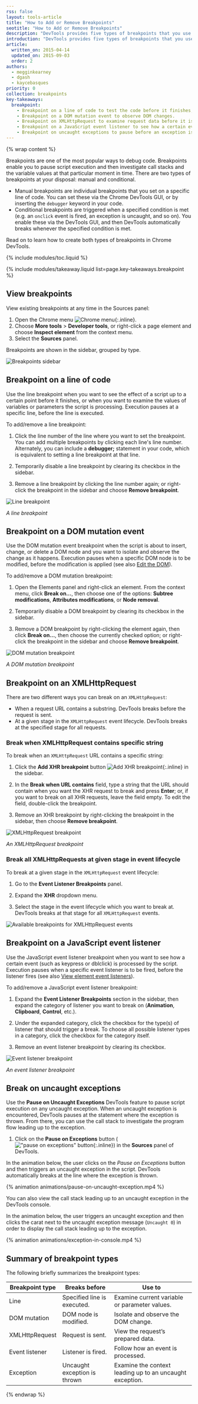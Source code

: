 ```yaml
---
rss: false
layout: tools-article
title: "How to Add or Remove Breakpoints"
seotitle: "How to Add or Remove Breakpoints"
description: "DevTools provides five types of breakpoints that you use in different circumstances: line, DOM mutation, XMLHttpRequest, event listener, exception. Each breakpoint type is added or removed differently."
introduction: "DevTools provides five types of breakpoints that you use in different circumstances. Each breakpoint type is added or removed differently."
article:
  written_on: 2015-04-14
  updated_on: 2015-09-03
  order: 2
authors:
  - megginkearney
  - dgash
  - kaycebasques
priority: 0
collection: breakpoints
key-takeaways:
  breakpoint:
    - Breakpoint on a line of code to test the code before it finishes, for example, to examine variable values.
    - Breakpoint on a DOM mutation event to observe DOM changes.
    - Breakpoint on XMLHttpRequest to examine request data before it is transmitted. 
    - Breakpoint on a JavaScript event listener to see how a certain event (such as keypress or doubleclick) is processed by the script.
    - Breakpoint on uncaught exceptions to pause before an exception is thrown.
---
```


<!-- to-do:
change title
change seotitle
change description
change introduction
change key-takeaways
-->


{% wrap content %}

Breakpoints are one of the most popular ways to debug code. Breakpoints
enable you to pause script execution and then investigate call stacks
and the variable values at that particular moment in time. There are two types 
of breakpoints at your disposal: manual and conditional.

* Manual breakpoints are individual breakpoints that you set on a 
  specific line of code. You can set these via the Chrome DevTools GUI, or
  by inserting the `debugger` keyword in your code.
* Conditional breakpoints are triggered when a specified condition is 
  met (e.g. an `onclick` event is fired, an exception is uncaught, and 
  so on). You enable these via the DevTools GUI,
  and then DevTools automatically breaks whenever
  the specified condition is met.

Read on to learn how to create both types of breakpoints in Chrome DevTools.

{% include modules/toc.liquid %}

{% include modules/takeaway.liquid list=page.key-takeaways.breakpoint %}

## View breakpoints

View existing breakpoints at any time in the Sources panel:

1. Open the Chrome menu ![Chrome menu](imgs/image_0.png){:.inline}.
2. Choose **More tools** > **Developer tools**, or right-click a page element and choose **Inspect element** from the context menu.
3. Select the **Sources** panel. 

Breakpoints are shown in the sidebar, grouped by type.

![Breakpoints sidebar](imgs/image_1.png)

## Breakpoint on a line of code 

Use the line breakpoint when you want to see the effect of a script up to a certain point before it finishes, or when you want to examine the values of variables or parameters the script is processing. Execution pauses at a specific line, before the line is executed.  

To add/remove a line breakpoint:

1. Click the line number of the line where you want to set the breakpoint. You can add multiple breakpoints by clicking each line's line number. Alternately, you can include a **debugger;** statement in your code, which is equivalent to setting a line breakpoint at that line.

2. Temporarily disable a line breakpoint by clearing its checkbox in the sidebar. 

3. Remove a line breakpoint by clicking the line number again; or right-click the breakpoint in the sidebar and choose **Remove breakpoint**.

![Line breakpoint](imgs/image_2.png)

*A line breakpoint*

## Breakpoint on a DOM mutation event 

Use the DOM mutation event breakpoint when the script is about to insert, change, or delete a DOM node and you want to isolate and observe the change as it happens. Execution pauses when a specific DOM node is to be modified, before the modification is applied (see also [Edit the DOM](/web/tools/iterate/inspect-styles/edit-dom)).

To add/remove a DOM mutation breakpoint:

1. Open the Elements panel and right-click an element. From the context menu, click **Break on…**, then choose one of the options: **Subtree modifications**, **Attributes modifications**, or **Node removal**. 

2. Temporarily disable a DOM breakpoint by clearing its checkbox in the sidebar. 

3. Remove a DOM breakpoint by right-clicking the element again, then click **Break on…**, then choose the currently checked option; or right-click the breakpoint in the sidebar and choose **Remove breakpoint**.

![DOM mutation breakpoint](imgs/image_3.png)

*A DOM mutation breakpoint*

## Breakpoint on an XMLHttpRequest

There are two different ways you can break on an `XMLHttpRequest`:

* When a request URL contains a substring. DevTools breaks before the request is sent.
* At a given stage in the `XMLHttpRequest` event lifecycle. DevTools breaks at the 
  specified stage for all requests.

### Break when XMLHttpRequest contains specific string

To break when an `XMLHttpRequest` URL contains a specific string:

1. Click the **Add XHR breakpoint** button ![Add XHR breakpoint](imgs/image_4.png){:.inline} in the sidebar. 

2. In the **Break when URL contains** field, type a string that the URL should contain when you want the XHR request to break and press **Enter**; or, if you want to break on all XHR requests, leave the field empty. To edit the field, double-click the breakpoint. 

3. Remove an XHR breakpoint by right-clicking the breakpoint in the sidebar, then choose **Remove breakpoint**.

![XMLHttpRequest breakpoint](imgs/image_5.png)

*An XMLHttpRequest breakpoint*

### Break all XMLHttpRequests at given stage in event lifecycle

To break at a given stage in the `XMLHttpRequest` event lifecycle:

1. Go to the **Event Listener Breakpoints** panel.

2. Expand the **XHR** dropdown menu.

3. Select the stage in the event lifecycle which you want to break at.
   DevTools breaks at that stage for all `XMLHttpRequest` events.

![Available breakpoints for XMLHttpRequest events](imgs/xhr-events.png)

## Breakpoint on a JavaScript event listener 

Use the JavaScript event listener breakpoint
when you want to see how a certain event
(such as keypress or dblclick) is processed by the script.
Execution pauses when a specific event listener is to be fired,
before the listener fires
(see also [View element event listeners](/web/tools/iterate/inspect-styles/edit-dom#view-element-event-listeners)).

To add/remove a JavaScript event listener breakpoint:

1. Expand the **Event Listener Breakpoints** section in the sidebar, then expand the category of listener you want to break on (**Animation**, **Clipboard**, **Control**, etc.). 

2. Under the expanded category, click the checkbox for the type(s) of listener that should trigger a break. To choose all possible listener types in a category, click the checkbox for the category itself. 

3. Remove an event listener breakpoint by clearing its checkbox.

![Event listener breakpoint](imgs/image_6.png)

*An event listener breakpoint* 

## Break on uncaught exceptions

Use the **Pause on Uncaught Exceptions** DevTools feature to pause script
execution on any uncaught exception. When an uncaught exception is encountered,
DevTools pauses at the statement where the exception is thrown. From there,
you can use the call stack to investigate the program flow leading up
to the exception.

1. Click on the **Pause on Exceptions** button 
   (!["pause on exceptions" button](imgs/pause-on-exception-button.png){:.inline})
   in the **Sources** panel of DevTools.
   
In the animation below, the user clicks on the *Pause on Exceptions* button
and then triggers an uncaught exception in the script. DevTools automatically
breaks at the line where the exception is thrown.

{% animation animations/pause-on-uncaught-exception.mp4 %}

You can also view the call stack leading up to an uncaught exception 
in the DevTools console.

In the animation below, the user triggers an uncaught exception and
then clicks the carat next to the uncaught exception message (`Uncaught 0`)
in order to display the call stack leading up to the exception.

{% animation animations/exception-in-console.mp4 %}

## Summary of breakpoint types

The following briefly summarizes the breakpoint types:

<table class="table-3">
  <thead>
    <tr>
      <th>Breakpoint type</th>
      <th>Breaks before</th>
      <th>Use to</th>
    </tr>
  </thead>
  <tbody>
  <tr>
    <td data-th="Breakpoint type">Line</td>
    <td data-th="Breaks before">Specified line is executed.</td>
    <td data-th="Use to">Examine current variable or parameter values.</td>
  </tr>
  <tr>
    <td data-th="Breakpoint type">DOM mutation</td>
    <td data-th="Breaks before">DOM node is modified.</td>
    <td data-th="Use to">Isolate and observe the DOM change.</td>
  </tr>
  <tr>
    <td data-th="Breakpoint type">XMLHttpRequest</td>
    <td data-th="Breaks before">Request is sent.</td>
    <td data-th="Use to">View the request’s prepared data.</td>
  </tr>
  <tr>
    <td data-th="Breakpoint type">Event listener</td>
    <td data-th="Breaks before">Listener is fired.</td>
    <td data-th="Use to">Follow how an event is processed.</td>
  </tr>
  <tr>
    <td data-th="Breakpoint type">Exception</td>
    <td data-th="Breaks before">Uncaught exception is thrown</td>
    <td data-th="Use to">
      Examine the context leading up to an uncaught exception.
    </td>
  </tr>
  </tbody>
</table>

{% endwrap %}
